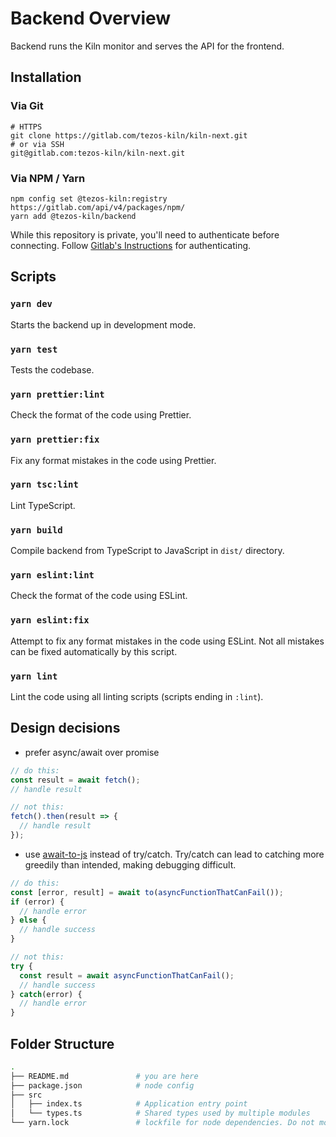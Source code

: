 # Backend Overview

Backend runs the Kiln monitor and serves the API for the frontend.

## Installation

### Via Git

```
# HTTPS
git clone https://gitlab.com/tezos-kiln/kiln-next.git
# or via SSH
git@gitlab.com:tezos-kiln/kiln-next.git
```

### Via NPM / Yarn

```
npm config set @tezos-kiln:registry https://gitlab.com/api/v4/packages/npm/
yarn add @tezos-kiln/backend
```

While this repository is private, you'll need to authenticate before connecting. Follow [Gitlab's Instructions](https://docs.gitlab.com/ee/user/packages/npm_registry/index.html#authenticate-to-the-package-registry) for authenticating.

## Scripts

### `yarn dev`

Starts the backend up in development mode.

### `yarn test`

Tests the codebase.

### `yarn prettier:lint`

Check the format of the code using Prettier.

### `yarn prettier:fix`

Fix any format mistakes in the code using Prettier.

### `yarn tsc:lint`

Lint TypeScript.

### `yarn build`

Compile backend from TypeScript to JavaScript in `dist/` directory.

### `yarn eslint:lint`

Check the format of the code using ESLint.

### `yarn eslint:fix`

Attempt to fix any format mistakes in the code using ESLint. Not all mistakes can be fixed automatically by this script.

### `yarn lint`

Lint the code using all linting scripts (scripts ending in `:lint`).

## Design decisions

- prefer async/await over promise
```typescript
// do this:
const result = await fetch();
// handle result

// not this:
fetch().then(result => {
  // handle result
});
```
- use [await-to-js](https://github.com/scopsy/await-to-js) instead of try/catch.  Try/catch can lead to catching more greedily than intended, making debugging difficult.
```typescript
// do this:
const [error, result] = await to(asyncFunctionThatCanFail());
if (error) {
  // handle error
} else {
  // handle success
}

// not this:
try {
  const result = await asyncFunctionThatCanFail();
  // handle success
} catch(error) {
  // handle error
}
```

## Folder Structure

```bash
.
├── README.md               # you are here
├── package.json            # node config
├── src
│   ├── index.ts            # Application entry point
│   └── types.ts            # Shared types used by multiple modules
└── yarn.lock               # lockfile for node dependencies. Do not modify directly.
```

